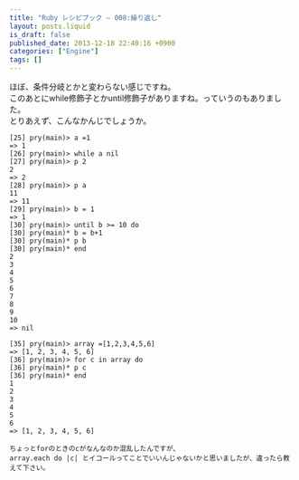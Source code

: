 ```yaml
---
title: "Ruby レシピブック — 008:繰り返し"
layout: posts.liquid
is_draft: false
published_date: 2013-12-18 22:40:16 +0900
categories: ["Engine"]
tags: []
---
```


ほぼ、条件分岐とかと変わらない感じですね。  
このあとにwhile修飾子とかuntil修飾子がありますね。っていうのもありました。  
とりあえず、こんなかんじでしょうか。

    [25] pry(main)> a =1
    => 1
    [26] pry(main)> while a nil
    [27] pry(main)> p 2
    2
    => 2
    [28] pry(main)> p a
    11
    => 11
    [29] pry(main)> b = 1
    => 1
    [30] pry(main)> until b >= 10 do
    [30] pry(main)* b = b+1
    [30] pry(main)* p b
    [30] pry(main)* end
    2
    3
    4
    5
    6
    7
    8
    9
    10
    => nil

    [35] pry(main)> array =[1,2,3,4,5,6]
    => [1, 2, 3, 4, 5, 6]
    [36] pry(main)> for c in array do
    [36] pry(main)* p c
    [36] pry(main)* end
    1
    2
    3
    4
    5
    6
    => [1, 2, 3, 4, 5, 6]

    ちょっとforのときのcがなんなのか混乱したんですが、
    array.each do |c| とイコールってことでいいんじゃないかと思いましたが、違ったら教えて下さい。


